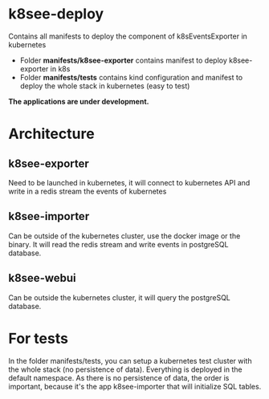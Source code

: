 # k8see-deploy

Contains all manifests to deploy the component of k8sEventsExporter in kubernetes 

* Folder **manifests/k8see-exporter** contains manifest to deploy k8see-exporter in k8s
* Folder **manifests/tests** contains kind configuration and manifest to deploy the whole stack in kubernetes (easy to test)

**The applications are under development.**

# Architecture

## k8see-exporter

Need to be launched in kubernetes, it will connect to kubernetes API and write in a redis stream the events of kubernetes

## k8see-importer

Can be outside of the kubernetes cluster, use the docker image or the binary. It will read the redis stream and write events in postgreSQL database.

## k8see-webui

Can be outside the kubernetes cluster, it will query the postgreSQL database.

# For tests

In the folder manifests/tests, you can setup a kubernetes test cluster with the whole stack (no persistence of data). Everything is deployed in the default namespace. As there is no persistence of data, the order is important, because it's the app k8see-importer that will initialize SQL tables.